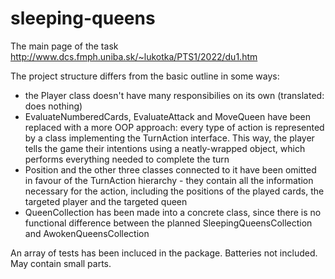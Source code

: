 # sleeping-queens
The main page of the task http://www.dcs.fmph.uniba.sk/~lukotka/PTS1/2022/du1.htm

The project structure differs from the basic outline in some ways:
- the Player class doesn't have many responsibilies on its own (translated: does nothing)
- EvaluateNumberedCards, EvaluateAttack and MoveQueen have been replaced with a more OOP approach: every type of action is represented by a class implementing the TurnAction interface. This way, the player tells the game their intentions using a neatly-wrapped object, which performs everything needed to complete the turn
- Position and the other three classes connected to it have been omitted in favour of the TurnAction hierarchy - they contain all the information necessary for the action, including the positions of the played cards, the targeted player and the targeted queen
- QueenCollection has been made into a concrete class, since there is no functional difference between the planned SleepingQueensCollection and AwokenQueensCollection

An array of tests has been incluced in the package.
Batteries not included.
May contain small parts.

